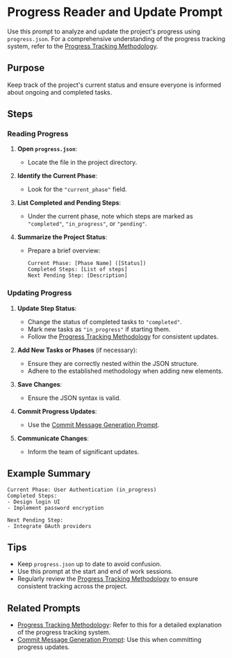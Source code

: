 # Progress Reader and Update Prompt

Use this prompt to analyze and update the project's progress using `progress.json`. For a comprehensive understanding of the progress tracking system, refer to the [Progress Tracking Methodology](#10-progress-tracking-methodology).

## Purpose
Keep track of the project's current status and ensure everyone is informed about ongoing and completed tasks.

## Steps

### Reading Progress

1. **Open `progress.json`**:
   - Locate the file in the project directory.

2. **Identify the Current Phase**:
   - Look for the `"current_phase"` field.

3. **List Completed and Pending Steps**:
   - Under the current phase, note which steps are marked as `"completed"`, `"in_progress"`, or `"pending"`.

4. **Summarize the Project Status**:
   - Prepare a brief overview:
     ```
     Current Phase: [Phase Name] ([Status])
     Completed Steps: [List of steps]
     Next Pending Step: [Description]
     ```

### Updating Progress

1. **Update Step Status**:
   - Change the status of completed tasks to `"completed"`.
   - Mark new tasks as `"in_progress"` if starting them.
   - Follow the [Progress Tracking Methodology](#10-progress-tracking-methodology) for consistent updates.

2. **Add New Tasks or Phases** (if necessary):
   - Ensure they are correctly nested within the JSON structure.
   - Adhere to the established methodology when adding new elements.

3. **Save Changes**:
   - Ensure the JSON syntax is valid.

4. **Commit Progress Updates**:
   - Use the [Commit Message Generation Prompt](#3-commit-message-generation-prompt).

5. **Communicate Changes**:
   - Inform the team of significant updates.

## Example Summary
```
Current Phase: User Authentication (in_progress)
Completed Steps: 
- Design login UI
- Implement password encryption

Next Pending Step:
- Integrate OAuth providers
```

## Tips
- Keep `progress.json` up to date to avoid confusion.
- Use this prompt at the start and end of work sessions.
- Regularly review the [Progress Tracking Methodology](#10-progress-tracking-methodology) to ensure consistent tracking across the project.

## Related Prompts
- [Progress Tracking Methodology](#10-progress-tracking-methodology): Refer to this for a detailed explanation of the progress tracking system.
- [Commit Message Generation Prompt](#3-commit-message-generation-prompt): Use this when committing progress updates.